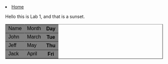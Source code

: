 <!-- Ethan Benoit -->
<!DOCTYPE html>
<html>
<head>
<title>Lab 1</title>
<link rel="stylesheet" type="text/css" href="lab1.css">
<meta charset="UTF-8">
<meta name="viewport" content="width=device-width, initial-scale=1.0">
<meta name="keywords" content="HTML, CSS">
  <meta name="author" content="Ethan Benoit">
<body>
  <li><a href="home.html">Home</a></li>
<div class="indent">
<p class="details">
<p>
Hello this is Lab 1, and that is a sunset.
<main>
</p>
<table border="1" style="font-family: Arial, Helvetica, sans-serif;color: black;">
<tr>
<tr bgcolor="gray">
<td>Name</td><td>Month</td><th>Day</th>
</tr>
<tr>
<tr bgcolor="gray">
<td>John</td><td>March</td><th>Tue</th>
</tr>
<tr>
<tr bgcolor="gray">
<td>Jeff</td><td>May</td><th>Thu</th>
</tr>
<tr>
<tr bgcolor="gray">
<td>Jack</td><td>April</td><th>Fri</th>
</table>
</div>
</main>
</body>
</html>
